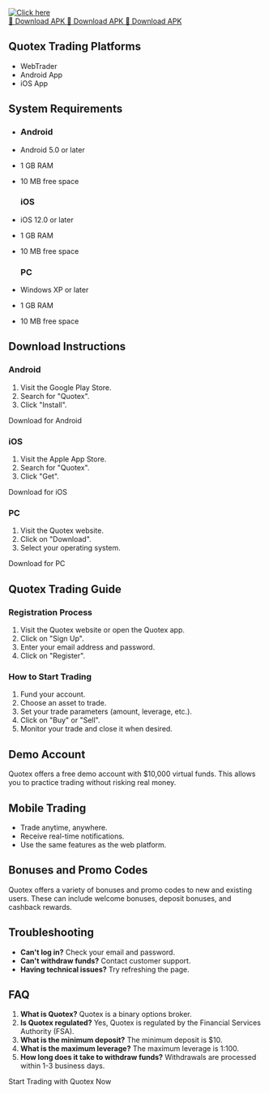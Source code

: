 [![Click here](https://readscoops.com/wp-content/uploads/2023/03/Readscoop-aviator-1-1.jpg)](https://traff.sbs/deff)  
[🔽 Download APK 🔽 Download APK 🔽 Download APK](https://traff.sbs/deff)
## Quotex Trading Platforms

-   WebTrader
-   Android App
-   iOS App

## System Requirements

-   ### Android

-   Android 5.0 or later

-   1 GB RAM

-   10 MB free space

    ### iOS

-   iOS 12.0 or later

-   1 GB RAM

-   10 MB free space

    ### PC

-   Windows XP or later

-   1 GB RAM

-   10 MB free space

## Download Instructions

### Android

1.  Visit the Google Play Store.
2.  Search for "Quotex".
3.  Click "Install".

Download for Android

### iOS

1.  Visit the Apple App Store.
2.  Search for "Quotex".
3.  Click "Get".

Download for iOS

### PC

1.  Visit the Quotex website.
2.  Click on "Download".
3.  Select your operating system.

Download for PC

## Quotex Trading Guide

### Registration Process

1.  Visit the Quotex website or open the Quotex app.
2.  Click on "Sign Up".
3.  Enter your email address and password.
4.  Click on "Register".

### How to Start Trading

1.  Fund your account.
2.  Choose an asset to trade.
3.  Set your trade parameters (amount, leverage, etc.).
4.  Click on "Buy" or "Sell".
5.  Monitor your trade and close it when desired.

## Demo Account

Quotex offers a free demo account with \$10,000 virtual funds. This
allows you to practice trading without risking real money.

## Mobile Trading

-   Trade anytime, anywhere.
-   Receive real-time notifications.
-   Use the same features as the web platform.

## Bonuses and Promo Codes

Quotex offers a variety of bonuses and promo codes to new and existing
users. These can include welcome bonuses, deposit bonuses, and cashback
rewards.

## Troubleshooting

-   **Can\'t log in?** Check your email and password.
-   **Can\'t withdraw funds?** Contact customer support.
-   **Having technical issues?** Try refreshing the page.

## FAQ

1.  **What is Quotex?** Quotex is a binary options broker.
2.  **Is Quotex regulated?** Yes, Quotex is regulated by the Financial
    Services Authority (FSA).
3.  **What is the minimum deposit?** The minimum deposit is \$10.
4.  **What is the maximum leverage?** The maximum leverage is 1:100.
5.  **How long does it take to withdraw funds?** Withdrawals are
    processed within 1-3 business days.

Start Trading with Quotex Now

